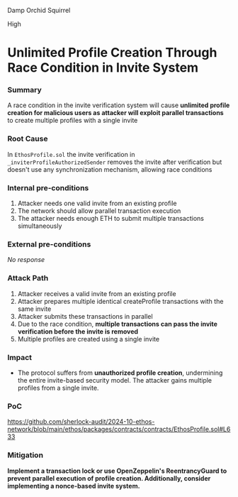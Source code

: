 Damp Orchid Squirrel

High

# Unlimited Profile Creation Through Race Condition in Invite System

### Summary

A race condition in the invite verification system will cause **unlimited profile creation for malicious users as attacker will exploit parallel transactions** to create multiple profiles with a single invite

### Root Cause

In `EthosProfile.sol` the invite verification in `_inviterProfileAuthorizedSender` removes the invite after verification but doesn't use any synchronization mechanism, allowing race conditions

### Internal pre-conditions

1. Attacker needs one valid invite from an existing profile
2. The network should allow parallel transaction execution
3. The attacker needs enough ETH to submit multiple transactions simultaneously

### External pre-conditions

_No response_

### Attack Path

1. Attacker receives a valid invite from an existing profile
2. Attacker prepares multiple identical createProfile transactions with the same invite
3. Attacker submits these transactions in parallel
4. Due to the race condition, **multiple transactions can pass the invite verification before the invite is removed**
5. Multiple profiles are created using a single invite

### Impact

- The protocol suffers from **unauthorized profile creation**, undermining the entire invite-based security model. The attacker gains multiple profiles from a single invite.

### PoC

https://github.com/sherlock-audit/2024-10-ethos-network/blob/main/ethos/packages/contracts/contracts/EthosProfile.sol#L633

### Mitigation

**Implement a transaction lock or use OpenZeppelin's ReentrancyGuard to prevent parallel execution of profile creation. Additionally, consider implementing a nonce-based invite system.**